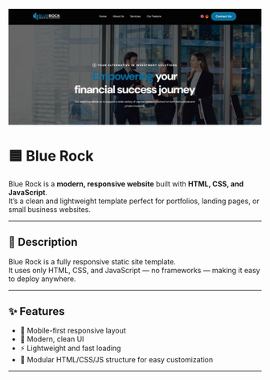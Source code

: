 
![Blue Rock Banner](/images/blue-rock.jpeg)
# 🟦 Blue Rock

Blue Rock is a **modern, responsive website** built with **HTML, CSS, and JavaScript**.  
It’s a clean and lightweight template perfect for portfolios, landing pages, or small business websites.

---

## 📜 Description

Blue Rock is a fully responsive static site template.  
It uses only HTML, CSS, and JavaScript — no frameworks — making it easy to deploy anywhere.

---

## ✨ Features

- 📱 Mobile-first responsive layout  
- 🎨 Modern, clean UI  
- ⚡ Lightweight and fast loading  
- 🧩 Modular HTML/CSS/JS structure for easy customization  

---
